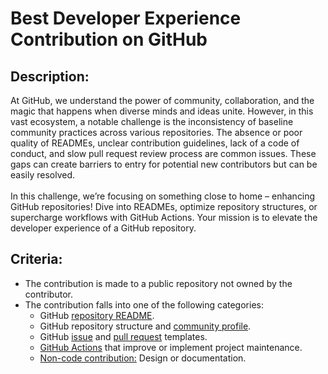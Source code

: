 <h1>Best Developer Experience Contribution on GitHub</h1>

<h2>Description:</h2>
At GitHub, we understand the power of community, collaboration, and the magic that happens when diverse minds and ideas unite. However, in this vast ecosystem, a notable challenge is the inconsistency of baseline community practices across various repositories. The absence or poor quality of READMEs, unclear contribution guidelines, lack of a code of conduct, and slow pull request review process are common issues. These gaps can create barriers to entry for potential new contributors but can be easily resolved.
<br><br>
In this challenge, we’re focusing on something close to home – enhancing GitHub repositories! Dive into READMEs, optimize repository structures, or supercharge workflows with GitHub Actions. Your mission is to elevate the developer experience of a GitHub repository.

<h2>Criteria:</h2>

-  The contribution is made to a public repository not owned by the contributor.
-  The contribution falls into one of the following categories:
    -  GitHub [repository README](https://hackp.ac/ghwos-github-challenge-link1).
    -  GitHub repository structure and [community profile](https://hackp.ac/ghwos-github-challenge-link2).
    -  GitHub [issue](https://hackp.ac/ghwos-github-challenge-link3) and [pull request](https://hackp.ac/ghwos-github-challenge-link4) templates.
    -  [GitHub Actions](https://hackp.ac/ghwos-github-challenge-link5) that improve or implement project maintenance.
    -  [Non-code contribution:](https://hackp.ac/ghwos-github-challenge-link6) Design or documentation.
